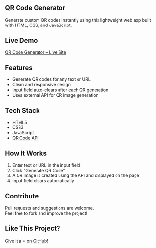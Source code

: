 ## QR Code Generator

Generate custom QR codes instantly using this lightweight web app built with HTML, CSS, and JavaScript.

##  Live Demo

[QR Code Generator – Live Site](https://md-imam75.github.io/QR-Code-Generator/)

##  Features

- Generate QR codes for any text or URL
- Clean and responsive design
- Input field auto-clears after each QR generation
- Uses external API for QR image generation

## Tech Stack

- HTML5  
- CSS3  
- JavaScript  
- [QR Code API](https://api.qrserver.com/)

##  How It Works

1. Enter text or URL in the input field
2. Click "Generate QR Code"
3. A QR image is created using the API and displayed on the page
4. Input field clears automatically

##  Contribute

Pull requests and suggestions are welcome.  
Feel free to fork and improve the project!

## Like This Project?

Give it a ⭐ on [GitHub](https://github.com/md-imam75/QR-Code-Generator)!

